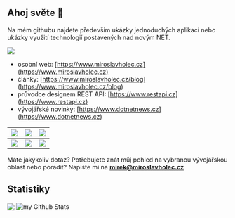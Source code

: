 ## Ahoj světe 👋

Na mém githubu najdete především ukázky jednoduchých aplikací nebo ukázky využití technologií postavených nad novým NET. 

[![](https://www.miroslavholec.cz/img/youtube.png '')](https://www.youtube.com/mirekholec)


- osobní web: [https://www.miroslavholec.cz](https://www.miroslavholec.cz)   
- články: [https://www.miroslavholec.cz/blog](https://www.miroslavholec.cz/blog)
- průvodce designem REST API: [https://www.restapi.cz](https://www.restapi.cz)
- vývojářské novinky: [https://www.dotnetnews.cz](https://www.dotnetnews.cz)




| [![](https://www.miroslavholec.cz/images/poutaky/skoleni-net9.png '')](https://www.miroslavholec.cz/skoleni/novinky-net-9-a-csharp) | [![](https://www.miroslavholec.cz/images/poutaky/skoleni-dsgn.png '')](https://www.miroslavholec.cz/skoleni/rest-api-design) | [![](https://www.miroslavholec.cz/images/poutaky/skoleni-apis.png '')](https://www.miroslavholec.cz/skoleni/vyvoj-rest-api-v-net) |
| ------------------------------------------------------------ | ------------------------------------------------------------ | ------------------------------------------------------------ |
| [![](https://www.miroslavholec.cz/images/poutaky/skoleni-blzr.png?v=2 '')](https://www.miroslavholec.cz/skoleni/blazor) | [![](https://www.miroslavholec.cz/images/poutaky/skoleni-core.png '')](https://www.miroslavholec.cz/skoleni/asp-net-core) | [![](https://www.miroslavholec.cz/images/poutaky/skoleni-grpc.png?v=2 '')](https://www.miroslavholec.cz/skoleni/grpc) |






  

Máte jakýkoliv dotaz? Potřebujete znát můj pohled na vybranou vývojářskou oblast nebo poradit? Napište mi na **mirek@miroslavholec.cz**

## Statistiky

  <img align="center" src="https://github-readme-stats.vercel.app/api/top-langs/?username=mholec&layout=compact" />  

  <img align="center" src="https://github-readme-stats.vercel.app/api?username=mholec&include_all_commits=true&count_private=true&show_icons=true&line_height=20&title_color=2B5BBD&icon_color=1124BB&text_color=A1A1A1&bg_color=0,000000,130F40" alt="my Github Stats"/>


